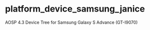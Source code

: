 platform_device_samsung_janice
=============================

AOSP 4.3 Device Tree for Samsung Galaxy S Advance (GT-I9070)
